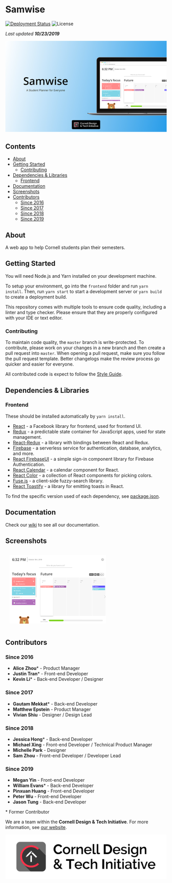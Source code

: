 # Samwise

[![Deployment Status](https://github.com/cornell-dti/samwise/workflows/CD/badge.svg)](https://samwise-dev.firebaseapp.com)
![License](https://img.shields.io/github/license/cornell-dti/samwise.svg)

_Last updated **10/23/2019**_

![Cornell DTI](./screenshots/samwise-splash.png)

## Contents

- [About](#about)
- [Getting Started](#getting-started)
  - [Contributing](#contributing)
- [Dependencies & Libraries](#dependencies--libraries)
  - [Frontend](#frontend)
- [Documentation](#documentation)
- [Screenshots](#screenshots)
- [Contributors](#contributors)
  - [Since 2016](#since-2016)
  - [Since 2017](#since-2017)
  - [Since 2018](#since-2018)
  - [Since 2019](#since-2019)

## About

A web app to help Cornell students plan their semesters.

## Getting Started

You will need Node.js and Yarn installed on your development machine.

To setup your environment, go into the `frontend` folder and run `yarn install`. Then, run `yarn start` to start a development server or `yarn build` to create a deployment build.

This repository comes with multiple tools to ensure code quality, including a linter and
type checker. Please ensure that they are properly configured with your IDE or text editor.

### Contributing

To maintain code quality, the `master` branch is write-protected. To contribute, please work on your
changes in a new branch and then create a pull request into `master`. When opening a pull request,
make sure you follow the pull request template. Better changelogs make the review process go quicker
and easier for everyone.

All contributed code is expect to follow the
[Style Guide](https://github.com/cornell-dti/samwise/wiki/Style-Guide).

## Dependencies & Libraries

### Frontend

These should be installed automatically by `yarn install`.

- [React](https://reactjs.org/) - a Facebook library for frontend, used for frontend UI.
- [Redux](https://redux.js.org/) - a predictable state container for JavaScript apps, used for state management.
- [React-Redux](https://github.com/reduxjs/react-redux) - a library with bindings between React and Redux.
- [Firebase](https://firebase.google.com) - a serverless service for authentication, database, analytics, and more.
- [React FirebaseUI](https://github.com/firebase/firebaseui-web-react) - a simple sign-in component library for Firebase Authentication.
- [React Calendar](https://www.npmjs.com/package/react-calendar) - a calendar component for React.
- [React Color](https://casesandberg.github.io/react-color/) - a collection of React components for picking colors.
- [Fuse.js](https://fusejs.io/) - a client-side fuzzy-search library.
- [React Toastify](https://fkhadra.github.io/react-toastify/) - a library for emitting toasts in React.

To find the specific version used of each dependency, see [package.json](frontend/package.json).

## Documentation

Check our [wiki](https://github.com/cornell-dti/samwise/wiki) to see all our documentation.

## Screenshots

<img src="./screenshots/app.png" width="300px" style="margin: 1em" />

## Contributors

### Since 2016

- **Alice Zhou*** - Product Manager
- **Justin Tran*** - Front-end Developer
- **Kevin Li*** - Back-end Developer / Designer

### Since 2017

- **Gautam Mekkat*** - Back-end Developer
- **Matthew Epstein** - Product Manager
- **Vivian Shiu** - Designer / Design Lead

### Since 2018

- **Jessica Hong*** - Back-end Developer
- **Michael Xing** - Front-end Developer / Technical Product Manager
- **Michelle Park** - Designer
- **Sam Zhou** - Front-end Developer / Developer Lead

### Since 2019

- **Megan Yin** - Front-end Developer
- **William Evans*** - Back-end Developer
- **Pinxuan Huang** - Front-end Developer
- **Peter Wu** - Front-end Developer
- **Jason Tung** - Back-end Developer

\* Former Contributor

We are a team within the **Cornell Design & Tech Initiative**. For more information, see [our website](https://cornelldti.org/).

[![Cornell DTI](https://raw.githubusercontent.com/cornell-dti/design/master/Branding/Wordmark/Dark%20Text/Transparent/Wordmark-Dark%20Text-Transparent%403x.png)](https://cornelldti.org/)
